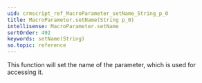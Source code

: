 ```yaml
---
uid: crmscript_ref_MacroParameter_setName_String_p_0
title: MacroParameter.setName(String p_0)
intellisense: MacroParameter.setName
sortOrder: 492
keywords: setName(String)
so.topic: reference
---
```



This function will set the name of the parameter, which is used for accessing it.


